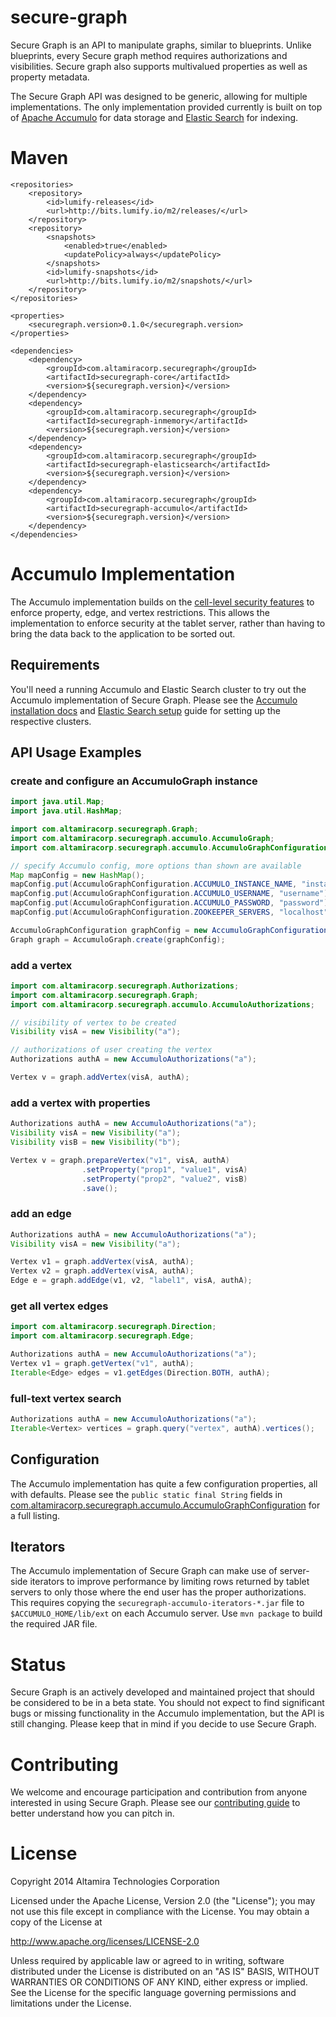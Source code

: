 secure-graph
============

Secure Graph is an API to manipulate graphs, similar to blueprints. Unlike
blueprints, every Secure graph method requires authorizations and visibilities.
Secure graph also supports multivalued properties as well as property metadata.

The Secure Graph API was designed to be generic, allowing for multiple implementations.
The only implementation provided currently is built on top of
[Apache Accumulo](https://accumulo.apache.org/) for data storage and
[Elastic Search](http://www.elasticsearch.org/) for indexing.

Maven
=====

```
<repositories>
    <repository>
        <id>lumify-releases</id>
        <url>http://bits.lumify.io/m2/releases/</url>
    </repository>
    <repository>
        <snapshots>
            <enabled>true</enabled>
            <updatePolicy>always</updatePolicy>
        </snapshots>
        <id>lumify-snapshots</id>
        <url>http://bits.lumify.io/m2/snapshots/</url>
    </repository>
</repositories>
```

```
<properties>
    <securegraph.version>0.1.0</securegraph.version>
</properties>
```

```
<dependencies>
    <dependency>
        <groupId>com.altamiracorp.securegraph</groupId>
        <artifactId>securegraph-core</artifactId>
        <version>${securegraph.version}</version>
    </dependency>
    <dependency>
        <groupId>com.altamiracorp.securegraph</groupId>
        <artifactId>securegraph-inmemory</artifactId>
        <version>${securegraph.version}</version>
    </dependency>
    <dependency>
        <groupId>com.altamiracorp.securegraph</groupId>
        <artifactId>securegraph-elasticsearch</artifactId>
        <version>${securegraph.version}</version>
    </dependency>
    <dependency>
        <groupId>com.altamiracorp.securegraph</groupId>
        <artifactId>securegraph-accumulo</artifactId>
        <version>${securegraph.version}</version>
    </dependency>
</dependencies>
```

Accumulo Implementation
=======================

The Accumulo implementation builds on the [cell-level security features](https://accumulo.apache.org/1.5/accumulo_user_manual.html#_security)
to enforce property, edge, and vertex restrictions. This allows the implementation
to enforce security at the tablet server, rather than having to bring the data
back to the application to be sorted out.

Requirements
------------

You'll need a running Accumulo and Elastic Search cluster to try out the Accumulo implementation
of Secure Graph. Please see the [Accumulo installation docs](https://accumulo.apache.org/1.5/accumulo_user_manual.html#_installation)
and [Elastic Search setup](http://www.elasticsearch.org/guide/en/elasticsearch/reference/current/setup.html)
guide for setting up the respective clusters.

API Usage Examples
------------------

### create and configure an AccumuloGraph instance

```java
import java.util.Map;
import java.util.HashMap;

import com.altamiracorp.securegraph.Graph;
import com.altamiracorp.securegraph.accumulo.AccumuloGraph;
import com.altamiracorp.securegraph.accumulo.AccumuloGraphConfiguration;

// specify Accumulo config, more options than shown are available
Map mapConfig = new HashMap();
mapConfig.put(AccumuloGraphConfiguration.ACCUMULO_INSTANCE_NAME, "instance_name");
mapConfig.put(AccumuloGraphConfiguration.ACCUMULO_USERNAME, "username");
mapConfig.put(AccumuloGraphConfiguration.ACCUMULO_PASSWORD, "password");
mapConfig.put(AccumuloGraphConfiguration.ZOOKEEPER_SERVERS, "localhost");

AccumuloGraphConfiguration graphConfig = new AccumuloGraphConfiguration(mapConfig);
Graph graph = AccumuloGraph.create(graphConfig);
```

### add a vertex

```java
import com.altamiracorp.securegraph.Authorizations;
import com.altamiracorp.securegraph.Graph;
import com.altamiracorp.securegraph.accumulo.AccumuloAuthorizations;

// visibility of vertex to be created
Visibility visA = new Visibility("a");

// authorizations of user creating the vertex
Authorizations authA = new AccumuloAuthorizations("a");

Vertex v = graph.addVertex(visA, authA);
```

### add a vertex with properties

```java
Authorizations authA = new AccumuloAuthorizations("a");
Visibility visA = new Visibility("a");
Visibility visB = new Visibility("b");

Vertex v = graph.prepareVertex("v1", visA, authA)
                .setProperty("prop1", "value1", visA)
                .setProperty("prop2", "value2", visB)
                .save();
```

### add an edge

```java
Authorizations authA = new AccumuloAuthorizations("a");
Visibility visA = new Visibility("a");

Vertex v1 = graph.addVertex(visA, authA);
Vertex v2 = graph.addVertex(visA, authA);
Edge e = graph.addEdge(v1, v2, "label1", visA, authA);
```

### get all vertex edges

```java
import com.altamiracorp.securegraph.Direction;
import com.altamiracorp.securegraph.Edge;

Authorizations authA = new AccumuloAuthorizations("a");
Vertex v1 = graph.getVertex("v1", authA);
Iterable<Edge> edges = v1.getEdges(Direction.BOTH, authA);
```

### full-text vertex search

```java
Authorizations authA = new AccumuloAuthorizations("a");
Iterable<Vertex> vertices = graph.query("vertex", authA).vertices();
```

Configuration
-------------

The Accumulo implementation has quite a few configuration properties, all with
defaults. Please see the `public static final String` fields in
[com.altamiracorp.securegraph.accumulo.AccumuloGraphConfiguration](securegraph-accumulo/src/main/java/com/altamiracorp/securegraph/accumulo/AccumuloGraphConfiguration.java?source=c#L29) for a full
listing.

Iterators
------------------
The Accumulo implementation of Secure Graph can make use of server-side iterators
to improve performance by limiting rows returned by tablet servers to only those
where the end user has the proper authorizations. This requires copying the
`securegraph-accumulo-iterators-*.jar` file to `$ACCUMULO_HOME/lib/ext` on each
Accumulo server. Use `mvn package` to build the required JAR file.

Status
======

Secure Graph is an actively developed and maintained project that should be
considered to be in a beta state. You should not expect to find significant
bugs or missing functionality in the Accumulo implementation, but the API is
still changing. Please keep that in mind if you decide to use Secure Graph.

Contributing
============

We welcome and encourage participation and contribution from anyone interested
in using Secure Graph. Please see our [contributing guide](https://github.com/altamiracorp/secure-graph/blob/master/CONTRIBUTING.md)
to better understand how you can pitch in.

License
=======

Copyright 2014 Altamira Technologies Corporation

Licensed under the Apache License, Version 2.0 (the "License");
you may not use this file except in compliance with the License.
You may obtain a copy of the License at

   http://www.apache.org/licenses/LICENSE-2.0

Unless required by applicable law or agreed to in writing, software
distributed under the License is distributed on an "AS IS" BASIS,
WITHOUT WARRANTIES OR CONDITIONS OF ANY KIND, either express or implied.
See the License for the specific language governing permissions and
limitations under the License.

